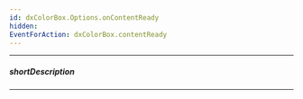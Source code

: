 ```yaml
---
id: dxColorBox.Options.onContentReady
hidden: 
EventForAction: dxColorBox.contentReady
---
```

---
##### shortDescription

---

